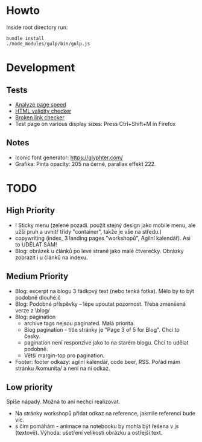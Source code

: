 # Howto

Inside root directory run:

```
bundle install
./node_modules/gulp/bin/gulp.js
```

# Development

## Tests

- [Analyze page speed](https://developers.google.com/speed/pagespeed/insights/)
- [HTML validity checker](https://validator.w3.org)
- [Broken link checker](https://www.drlinkcheck.com/)
- Test page on various display sizes: Press Ctrl+Shift+M in Firefox

## Notes

- Iconic font generator: https://glyphter.com/
- Grafika: Pinta opacity: 205 na černé, parallax effekt 222.

# TODO

## High Priority

- ! Sticky menu (zelené pozadí. použít stejný design jako mobile menu, ale užší pruh a uvnitř třídy "container", takže je vše na středu.)
- copywriting (index, 3 landing pages "workshopů", Agilní kalendář). Asi to UDĚLAT SÁM!
- Blog: obrázek u článků po levé straně jako malé čtverečky. Obrázky zobrazit i u článků na indexu.

## Medium Priority

- Blog: excerpt na blogu 3 řádkový text (nebo tenká fotka). Mělo by to být podobně dlouhé.č
- Blog: Podobné příspěvky – lépe upoutat pozornost. Třeba zmenšená verze z \blog/
- Blog: pagination
    - archive tags nejsou paginated. Malá priorita.
    - Blog pagination - title stránky je "Page 3 of 5 for Blog". Chci to česky.
    - pagination není responzive jako to na starém blogu. Chci to udělat podobně.
    - Větší margin-top pro pagination.
- Footer: footer odkazy: agilní kalendář, code beer, RSS. Pořád mám stránku /komunita/ a není na ni odkaz.

## Low priority

Spíše nápady. Možná to ani nechci realizovat.

- Na stránky workshopů přidat odkaz na reference, jakmile referencí bude víc.
- s čím pomáhám - animace na notebooku by mohla být řešena v js (textově). Výhoda: ušetření velikosti obrázku a ostřejší text.
